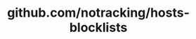 ---
layout: post
title: github.com/notracking/hosts-blocklists
categories: link
tags: [انگلیسی, برنامه‌نویسی]
---